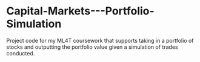 # Capital-Markets---Portfolio-Simulation
Project code for my ML4T coursework that supports taking in a portfolio of stocks and outputting the portfolio value given a simulation of trades conducted.
